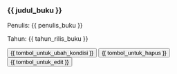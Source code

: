 <div data-bookid="{{ ID_buku }}" data-testid="bookItem" class="book-item">
  <h3 data-testid="bookItemTitle" class="book-title">{{ judul_buku }}</h3>
  <p data-testid="bookItemAuthor" class="book-author">Penulis: {{ penulis_buku }}</p>
  <p data-testid="bookItemYear" class="book-year">Tahun: {{ tahun_rilis_buku }}</p>
  <div class="book-actions">
    <button data-testid="bookItemIsCompleteButton" class="toggle-completion">{{ tombol_untuk_ubah_kondisi }}</button>
    <button data-testid="bookItemDeleteButton" class="delete-book">{{ tombol_untuk_hapus }}</button>
    <button data-testid="bookItemEditButton" class="edit-book">{{ tombol_untuk_edit }}</button>
  </div>
</div>